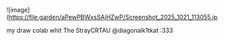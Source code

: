 ![image](https://file.garden/aPewPBWxsSAjHZwP/Screenshot_2025_1021_113055.jp


my draw colab whit The StrayCRTAU @diagonalk1tkat :333
